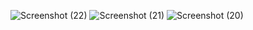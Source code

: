 ![Screenshot (22)](https://github.com/Anuragroyan/ShoppingListApp/assets/38952781/bbde4614-f545-4e4d-b307-2ef16f2f3636)
![Screenshot (21)](https://github.com/Anuragroyan/ShoppingListApp/assets/38952781/95c9c65d-519e-4608-b324-ecb2b0c7937b)
![Screenshot (20)](https://github.com/Anuragroyan/ShoppingListApp/assets/38952781/8a595509-cc3e-492f-8fd8-d23b18c5be05)
